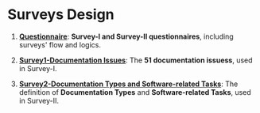 # Surveys Design

1. **[Questionnaire](Surveys-Design/Questionnaire.docx)**: **Survey-I and Survey-II questionnaires**, including surveys' flow and logics.

2. **[Survey1-Documentation Issues](Surveys-Design/Survey1-DocumentationIssues.md)**: The **51 documentation issuess**, used in Survey-I.

3. **[Survey2-Documentation Types and Software-related Tasks](Surveys-Design/Survey2-DocumentationTypesAndSWDevActivitiesDefinitions.docx)**: The definition of **Documentation Types** and **Software-related Tasks**, used in Survey-II.

